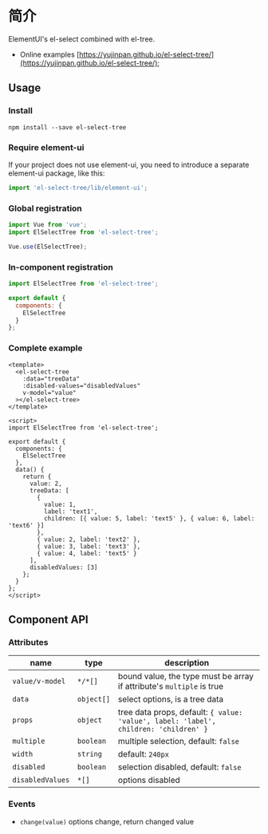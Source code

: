 # 简介

ElementUI's el-select combined with el-tree.

- Online examples [https://yujinpan.github.io/el-select-tree/](https://yujinpan.github.io/el-select-tree/);

## Usage

### Install

```
npm install --save el-select-tree
```

### Require element-ui

If your project does not use element-ui,
you need to introduce a separate element-ui package, like this:

```js
import 'el-select-tree/lib/element-ui';
```

### Global registration

```js
import Vue from 'vue';
import ElSelectTree from 'el-select-tree';

Vue.use(ElSelectTree);
```

### In-component registration

```js
import ElSelectTree from 'el-select-tree';

export default {
  components: {
    ElSelectTree
  }
};
```

### Complete example

```vue
<template>
  <el-select-tree
    :data="treeData"
    :disabled-values="disabledValues"
    v-model="value"
  ></el-select-tree>
</template>

<script>
import ElSelectTree from 'el-select-tree';

export default {
  components: {
    ElSelectTree
  },
  data() {
    return {
      value: 2,
      treeData: [
        {
          value: 1,
          label: 'text1',
          children: [{ value: 5, label: 'text5' }, { value: 6, label: 'text6' }]
        },
        { value: 2, label: 'text2' },
        { value: 3, label: 'text3' },
        { value: 4, label: 'text5' }
      ],
      disabledValues: [3]
    };
  }
};
</script>
```

## Component API

### Attributes

| name             | type       | description                                                                          |
| ---------------- | ---------- | ------------------------------------------------------------------------------------ |
| `value/v-model`  | `*/*[]`    | bound value, the type must be array if attribute's `multiple` is true                |
| `data`           | `object[]` | select options, is a tree data                                                       |
| `props`          | `object`   | tree data props, default: `{ value: 'value', label: 'label', children: 'children' }` |
| `multiple`       | `boolean`  | multiple selection, default: `false`                                                 |
| `width`          | `string`   | default: `240px`                                                                     |
| `disabled`       | `boolean`  | selection disabled, default: `false`                                                 |
| `disabledValues` | `*[]`      | options disabled                                                                     |

### Events

- `change(value)` options change, return changed value
